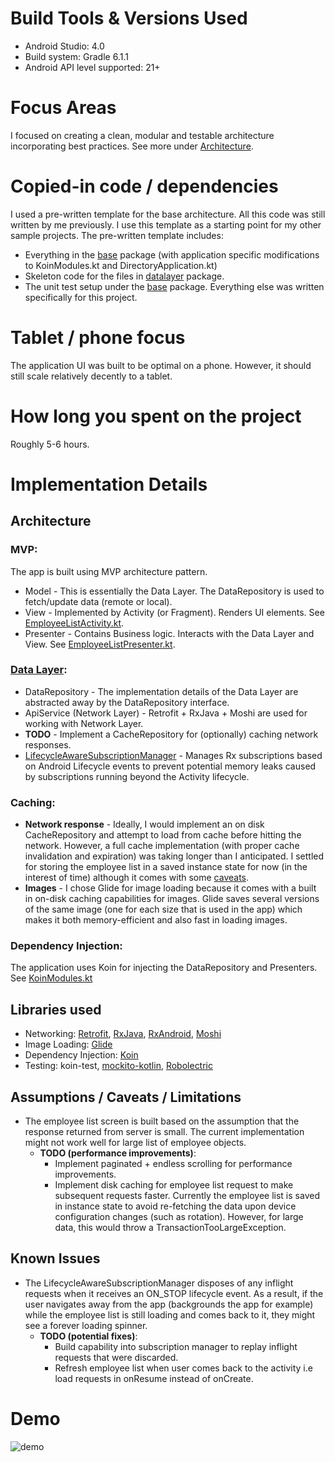 # Build Tools & Versions Used
- Android Studio: 4.0
- Build system: Gradle 6.1.1
- Android API level supported: 21+

# Focus Areas
I focused on creating a clean, modular and testable architecture incorporating best practices. See more under [Architecture](#architecture).

# Copied-in code / dependencies
I used a pre-written template for the base architecture. All this code was still written by me previously. I use this template as a starting point for my other sample projects. The pre-written template includes:
- Everything in the [base](app/src/main/java/com/interview/employeedirectory/base) package (with application specific modifications to KoinModules.kt and DirectoryApplication.kt)
- Skeleton code for the files in [datalayer](app/src/main/java/com/interview/employeedirectory/datalayer) package.
- The unit test setup under the [base](app/src/test/java/com/interview/employeedirectory/base) package.
Everything else was written specifically for this project.

# Tablet / phone focus
The application UI was built to be optimal on a phone. However, it should still scale relatively decently to a tablet.

# How long you spent on the project
Roughly 5-6 hours.

# Implementation Details
## Architecture
### MVP:
The app is built using MVP architecture pattern.

- Model - This is essentially the Data Layer. The DataRepository is used to fetch/update data (remote or local).
- View - Implemented by Activity (or Fragment). Renders UI elements. See [EmployeeListActivity.kt](app/src/main/java/com/interview/employeedirectory/ui/employeelist/EmployeeListActivity.kt).
- Presenter - Contains Business logic. Interacts with the Data Layer and View. See [EmployeeListPresenter.kt](app/src/main/java/com/interview/employeedirectory/ui/employeelist/EmployeeListPresenter.kt).

### [Data Layer](app/src/main/java/com/interview/employeedirectory/datalayer):
- DataRepository - The implementation details of the Data Layer are abstracted away by the DataRepository interface.
- ApiService (Network Layer) - Retrofit + RxJava + Moshi are used for working with Network Layer.
- **TODO** - Implement a CacheRepository for (optionally) caching network responses.
- [LifecycleAwareSubscriptionManager](app/src/main/java/com/interview/employeedirectory/base/LifecycleAwareSubscriptionManager.kt) - Manages Rx subscriptions based on Android Lifecycle events to prevent potential memory leaks caused by subscriptions running beyond the Activity lifecycle.

### Caching:
- **Network response** - Ideally, I would implement an on disk CacheRepository and attempt to load from cache before hitting the network. However, a full cache implementation (with proper cache invalidation and expiration) was taking longer than I anticipated. I settled for storing the employee list in a saved instance state for now (in the interest of time) although it comes with some [caveats](#assumptions--caveats--limitations).
- **Images** - I chose Glide for image loading because it comes with a built in on-disk caching capabilities for images. Glide saves several versions of the same image (one for each size that is used in the app) which makes it both memory-efficient and also fast in loading images.

### Dependency Injection:
The application uses Koin for injecting the DataRepository and Presenters. See [KoinModules.kt](app/src/main/java/com/interview/employeedirectory/base/KoinModules.kt)

## Libraries used
- Networking: [Retrofit](https://github.com/square/retrofit), [RxJava](https://github.com/ReactiveX/RxJava), [RxAndroid](https://github.com/ReactiveX/RxAndroid), [Moshi](https://github.com/square/moshi)
- Image Loading: [Glide](https://github.com/bumptech/glide)
- Dependency Injection: [Koin](https://github.com/InsertKoinIO/koin)
- Testing: koin-test, [mockito-kotlin](https://github.com/nhaarman/mockito-kotlin), [Robolectric](https://github.com/robolectric/robolectric)

## Assumptions / Caveats / Limitations
- The employee list screen is built based on the assumption that the response returned from server is small. The current implementation might not work well for large list of employee objects.
  - **TODO (performance improvements)**:
    - Implement paginated + endless scrolling for performance improvements.
    - Implement disk caching for employee list request to make subsequent requests faster. Currently the employee list is saved in instance state to avoid re-fetching the data upon device configuration changes (such as rotation). However, for large data, this would throw a TransactionTooLargeException.

## Known Issues
- The LifecycleAwareSubscriptionManager disposes of any inflight requests when it receives an ON_STOP lifecycle event. As a result, if the user navigates away from the app (backgrounds the app for example) while the employee list is still loading and comes back to it, they might see a forever loading spinner.
  - **TODO (potential fixes)**:
    - Build capability into subscription manager to replay inflight requests that were discarded.
    - Refresh employee list when user comes back to the activity i.e load requests in onResume instead of onCreate.

# Demo
![demo](https://media.giphy.com/media/TGLjKOX75kiruaV4gE/giphy.gif)
